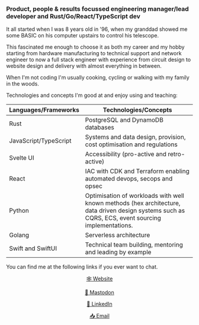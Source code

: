 ### Product, people & results focussed engineering manager/lead developer and Rust/Go/React/TypeScript dev

It all started when I was 8 years old in '96, when my granddad showed me some BASIC on his computer upstairs to control his telescope. 

This fascinated me enough to choose it as both my career and my hobby starting from hardware manufacturing to technical support and network engineer to now a full stack engineer with experience from circuit design to website design and delivery with almost everything in between.

When I'm not coding I'm usually cooking, cycling or walking with my family in the woods.

Technologies and concepts I'm good at and enjoy using and teaching:

| Languages/Frameworks  | Technologies/Concepts                                                          |
|-----------------------|--------------------------------------------------------------------------------|
| Rust                  | PostgreSQL and DynamoDB databases                                              |
| JavaScript/TypeScript | Systems and data design, provision, cost optimisation and regulations          |
| Svelte UI             | Accessibility (pro-active and retro-active)                                    |
| React                 | IAC with CDK and Terraform enabling automated devops, secops and opsec         |
| Python                | Optimisation of workloads with well known methods (hex architecture, data driven design systems such as CQRS, ECS, event sourcing implementations.                                 |
| Golang                | Serverless architecture                                                              |
| Swift and SwiftUI     | Technical team building, mentoring and leading by example |

You can find me at the following links if you ever want to chat.

<p align="center">
    <a target="_blank" title="Dave Mackintosh - Full stack developer" href="https://dav3.co">🕸 Website</a>
</p>
<p align="center">
    <a rel="me" href="https://fosstodon.org/@davemackintosh">🐘 Mastodon</a>
</p>
<p align="center">
    <a target="_blank" title="Dave Mackintosh LinkedIn" href="https://www.linkedin.com/in/dav3">💼 LinkedIn</a>
</p>
<p align="center">
    <a target="_blank" title="Dave Mackintosh Email" href="mailto: me+github@davemackintosh.co.uk">📥 Email</a>  
</p>
